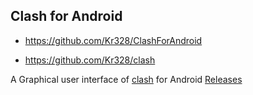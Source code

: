 ## Clash for Android

 - https://github.com/Kr328/ClashForAndroid

 - https://github.com/Kr328/clash

A Graphical user interface of [clash](https://github.com/Dreamacro/clash) for Android [Releases](https://github.com/Kr328/ClashForAndroid/releases)
